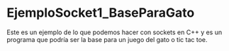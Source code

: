 # EjemploSocket1_BaseParaGato
Este es un ejemplo de lo que podemos hacer con sockets en C++ y es un programa que podría ser la base para un juego del gato o tic tac toe.
